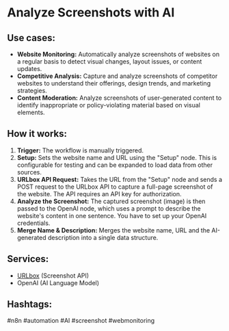 # Analyze Screenshots with AI

## Use cases:

- **Website Monitoring:** Automatically analyze screenshots of websites on a regular basis to detect visual changes, layout issues, or content updates.
- **Competitive Analysis:** Capture and analyze screenshots of competitor websites to understand their offerings, design trends, and marketing strategies.
- **Content Moderation:** Analyze screenshots of user-generated content to identify inappropriate or policy-violating material based on visual elements.

## How it works:

1.  **Trigger:** The workflow is manually triggered.
2.  **Setup:** Sets the website name and URL using the "Setup" node. This is configurable for testing and can be expanded to load data from other sources.
3.  **URLbox API Request:** Takes the URL from the "Setup" node and sends a POST request to the URLbox API to capture a full-page screenshot of the website.  The API requires an API key for authorization.
4.  **Analyze the Screenshot:** The captured screenshot (image) is then passed to the OpenAI node, which uses a prompt to describe the website's content in one sentence. You have to set up your OpenAI credentials.
5.  **Merge Name & Description:** Merges the website name, URL and the AI-generated description into a single data structure.

## Services:

-   [URLbox](https://urlbox.com/) (Screenshot API)
-   OpenAI (AI Language Model)

## Hashtags:

#n8n #automation #AI #screenshot #webmonitoring
